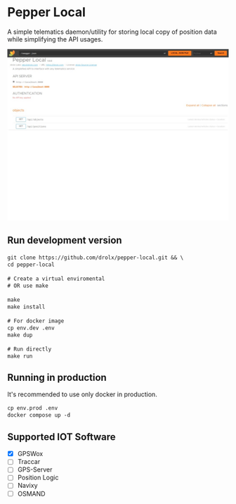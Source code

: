 # Pepper Local

A simple telematics daemon/utility for storing local copy of position data while simplifying the API usages.

![pepper-local-screenshot](./assets/screenshot-0.jpeg "Screenshot")

## Run development version

```shell
git clone https://github.com/drolx/pepper-local.git && \
cd pepper-local

# Create a virtual enviromental
# OR use make

make
make install

# For docker image
cp env.dev .env
make dup

# Run directly
make run
```

## Running in production

It's recommended to use only docker in production.

```shell
cp env.prod .env
docker compose up -d
```

## Supported IOT Software

- [x] GPSWox
- [ ] Traccar
- [ ] GPS-Server
- [ ] Position Logic
- [ ] Navixy
- [ ] OSMAND
